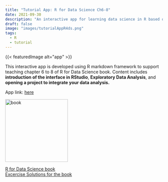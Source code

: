 ```yaml
---
title: "Tutorial App: R for Data Science Ch6-8"
date: 2021-09-30
description: "An interactive app for learning data science in R based on R for Data Science book."
draft: false
image: "images/tutorialAppR4ds.png"
tags:
  - R
  - tutorial
---
```


{{< featuredImage alt="app" >}}  
  
    

This interactive app is developed using R markdown framework to support teaching chapter 6 to 8 of R for Data Science book. Content includes **introduction of the interface in RStudio**, **Exploratory Data Analysis**, and **opening a project to integrate your data analysis.**  
  
App link: [here](https://yao-chung-chen.shinyapps.io/Functions/)

<img src="https://d33wubrfki0l68.cloudfront.net/b88ef926a004b0fce72b2526b0b5c4413666a4cb/24a30/cover.png" alt="book" width="200"/>  

[R for Data Science book](https://r4ds.had.co.nz)  
[Excercise Solutions for the book](https://jrnold.github.io/r4ds-exercise-solutions/)
